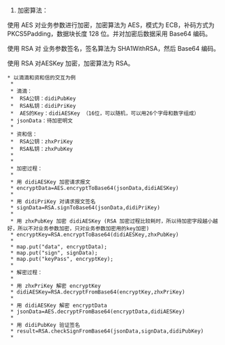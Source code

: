 1.  加密算法：

使用 AES 对业务参数进行加密，加密算法为 AES，模式为 ECB，补码方式为  PKCS5Padding，数据块长度 128 位。并对加密后数据采用 Base64 编码。

使用 RSA 对 业务参数签名，签名算法为 SHA1WithRSA，然后 Base64 编码。

使用 RSA 对AESKey 加密，加密算法为 RSA。

````
* 以滴滴和资和信的交互为例
 *
 * 滴滴：
 *  RSA公钥：didiPubKey
 *  RSA私钥：didiPriKey
 *  AES的Key：didiAESKey （16位，可以随机，可以用26个字母和数字组成）
 * jsonData：待加密明文
 *
 * 资和信：
 *  RSA公钥：zhxPriKey
 *  RSA私钥：zhxPubKey
 *
 *
 * 加密过程：
 *
 * 用 didiAESKey 加密请求报文
 * encryptData=AES.encryptToBase64(jsonData,didiAESKey)
 *
 * 用 didiPriKey 对请求报文签名
 * signData=RSA.signToBase64(jsonData,didiPriKey)
 *
 * 用 zhxPubKey 加密 didiAESKey (RSA 加密过程比较耗时，所以待加密字段越小越好，所以不对业务参数加密，只对业务参数加密用的key加密)
 * encryptKey=RSA.encryptToBase64(didiAESKey,zhxPubKey)
 *
 * map.put("data", encryptData);
 * map.put("sign", signData);
 * map.put("keyPass", encryptKey);
 *
 * 解密过程：
 *
 * 用 zhxPriKey 解密 encryptKey
 * didiAESKey=RSA.decryptFromBase64(encryptKey,zhxPriKey)
 *
 * 用 didiAESKey 解密 encryptData
 * jsonData=AES.decryptFromBase64(encryptData,didiAESKey)
 *
 * 用 didiPubKey 验证签名
 * result=RSA.checkSignFromBase64(jsonData,signData,didiPubKey)
 *
````

